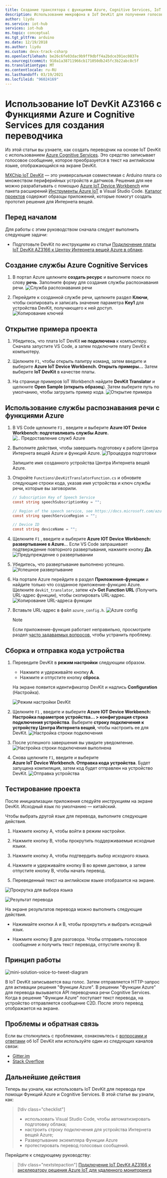 ```yaml
---
title: Создание транслятора с функциями Azure, Cognitive Services, IoT DevKit
description: Использование микрофона в IoT DevKit для получения голосового сообщения и его преобразование в текст на английском языке при помощи Azure Cognitive Services
author: liydu
ms.service: iot-hub
services: iot-hub
ms.topic: conceptual
ms.tgt_pltfrm: arduino
ms.date: 12/19/2018
ms.author: liydu
ms.custom: devx-track-csharp
ms.openlocfilehash: be26c6fe03dac9b9ff9dbff4a2bdce391ec0837e
ms.sourcegitcommit: 910a1a38711966cb171050db245fc3b22abc8c5f
ms.translationtype: MT
ms.contentlocale: ru-RU
ms.lasthandoff: 03/19/2021
ms.locfileid: "96024169"
---
```

# <a name="use-iot-devkit-az3166-with-azure-functions-and-cognitive-services-to-make-a-language-translator"></a>Использование IoT DevKit AZ3166 с Функциями Azure и Cognitive Services для создания переводчика

Из этой статьи вы узнаете, как создать переводчик на основе IoT DevKit с использованием [Azure Cognitive Services](https://azure.microsoft.com/services/cognitive-services/). Это средство записывает голосовое сообщение, которое преобразуется в текст на английском языке, отображающийся на экране DevKit.

[MXChip IoT DevKit](https://aka.ms/iot-devkit) — это универсальная совместимая с Arduino плата со множеством периферийных устройств и датчиков. Решения для нее можно разрабатывать с помощью [Azure IoT Device Workbench](https://aka.ms/iot-workbench) или пакета расширений [Инструменты Azure IoT](https://aka.ms/azure-iot-tools) в Visual Studio Code. [Каталог проектов](https://microsoft.github.io/azure-iot-developer-kit/docs/projects/) содержит образцы приложений, которые помогут создать прототип решения для Интернета вещей.

## <a name="before-you-begin"></a>Перед началом

Для работы с этим руководством сначала следует выполнить следующие задачи:

* Подготовьте DevKit по инструкциям из статьи [Подключение платы IoT DevKit AZ3166 к Центру Интернета вещей Azure в облаке](./iot-hub-arduino-iot-devkit-az3166-get-started.md).

## <a name="create-azure-cognitive-service"></a>Создание службы Azure Cognitive Services

1. В портал Azure щелкните **создать ресурс** и выполните поиск по слову **речь**. Заполните форму для создания службы распознавания речи.
  ![Служба распознавания речи](media/iot-hub-arduino-iot-devkit-az3166-translator/speech-service.png)

1. Перейдите к созданной службе речи, щелкните раздел **Ключи**, чтобы скопировать и записать значение параметра **Key1** для устройства DevKit, получающего к ней доступ.
  ![Копирование ключей](media/iot-hub-arduino-iot-devkit-az3166-translator/copy-keys.png)

## <a name="open-sample-project"></a>Открытие примера проекта

1. Убедитесь, что плата IoT DevKit **не подключена** к компьютеру. Сначала запустите VS Code, а затем подключите плату DevKit к компьютеру.

1. Щелкните `F1`, чтобы открыть палитру команд, затем введите и выберите **Azure IoT Device Workbench. Открыть примеры...** Затем выберите **IoT DevKit** в качестве платы.

1. На странице примеров IoT Workbench найдите **DevKit Translator** и щелкните **Open Sample (открыть образец**). Затем выберите путь по умолчанию, чтобы загрузить пример кода.
  ![Открытие примера](media/iot-hub-arduino-iot-devkit-az3166-translator/open-sample.png)

## <a name="use-speech-service-with-azure-functions"></a>Использование службы распознавания речи с функциями Azure

1. В VS Code щелкните `F1` , введите и выберите **Azure IOT Device Workbench: подготавливать службы Azure.** ![ .. Предоставление служб Azure](media/iot-hub-arduino-iot-devkit-az3166-translator/provision.png)

1. Выполните действия, чтобы завершить подготовку к работе Центра Интернета вещей Azure и функций Azure.
   ![Процедура подготовки](media/iot-hub-arduino-iot-devkit-az3166-translator/provision-steps.png)

   Запишите имя созданного устройства Центра Интернета вещей Azure.

1. Откройте `Functions\DevKitTranslatorFunction.cs` и обновите следующие строки кода, указав имя устройства и ключ службы речи, которые вы заговорили.
   ```csharp
   // Subscription Key of Speech Service
   const string speechSubscriptionKey = "";

   // Region of the speech service, see https://docs.microsoft.com/azure/cognitive-services/speech-service/regions for more details.
   const string speechServiceRegion = "";

   // Device ID
   const string deviceName = "";
   ```

1. Щелкните `F1` , введите и выберите **Azure IOT Device Workbench: развертывание в Azure.**.. Если VS Code запрашивает подтверждение повторного развертывания, нажмите кнопку **Да**.
   ![Предупреждение о развертывании](media/iot-hub-arduino-iot-devkit-az3166-translator/deploy-warning.png)

1. Убедитесь, что развертывание выполнено успешно.
   ![Успешное развертывание](media/iot-hub-arduino-iot-devkit-az3166-translator/deploy-success.png)

1. На портале Azure перейдите в раздел **Приложения-функции** и найдите только что созданное приложение-функцию Azure. Щелкните `devkit_translator`, затем **</> Get Function URL** (Получить URL-адрес функции), чтобы скопировать URL-адрес.
   ![Копирование URL-адреса функции](media/iot-hub-arduino-iot-devkit-az3166-translator/get-function-url.png)

1. Вставьте URL-адрес в файл `azure_config.h`.
   ![Azure config](media/iot-hub-arduino-iot-devkit-az3166-translator/azure-config.png)

   > [!NOTE]
   > Если приложение-функция работает неправильно, просмотрите раздел [часто задаваемых вопросов](https://microsoft.github.io/azure-iot-developer-kit/docs/faq#compilation-error-for-azure-function), чтобы устранить проблему.

## <a name="build-and-upload-device-code"></a>Сборка и отправка кода устройства

1. Переведите DevKit в **режим настройки** следующим образом.
   * Нажмите и удерживайте кнопку **A**.
   * Нажмите и отпустите кнопку **сброса**.

   На экране появится идентификатор DevKit и надпись **Configuration** (Настройка).

   ![Режим настройки DevKit](media/iot-hub-arduino-iot-devkit-az3166-translator/devkit-configuration-mode.png)

1. Щелкните `F1` , введите и выберите **Azure IOT Device Workbench: Настройка параметров устройства... > конфигурация строка подключения устройства**. Выберите **строку подключения к устройству Центра Интернета вещей**, чтобы настроить ее для DevKit.
   ![Настройка строки подключения](media/iot-hub-arduino-iot-devkit-az3166-translator/configure-connection-string.png)

1. После успешного завершения вы увидите уведомление.
   ![Настройка строки подключения выполнена](media/iot-hub-arduino-iot-devkit-az3166-translator/configure-connection-string-success.png)

1. Снова щелкните `F1`, введите и выберите **Azure IoT Device Workbench. Отправка кода устройства**. Будет запущена компиляция, затем код будет отправлен на устройство DevKit.
   ![Отправка устройства](media/iot-hub-arduino-iot-devkit-az3166-translator/device-upload.png)

## <a name="test-the-project"></a>Тестирование проекта

После инициализации приложения следуйте инструкциям на экране DevKit. Исходный язык по умолчанию — китайский.

Чтобы выбрать другой язык для перевода, выполните следующие действия.

1. Нажмите кнопку A, чтобы войти в режим настройки.

2. Нажмите кнопку B, чтобы прокрутить поддерживаемые исходные языки.

3. Нажмите кнопку A, чтобы подтвердить выбор исходного языка.

4. Нажмите и удерживайте кнопку B во время диктовки, а затем отпустите кнопку B, чтобы начать перевод.

5. Переведенный текст на английском языке отобразится на экране.

![Прокрутка для выбора языка](media/iot-hub-arduino-iot-devkit-az3166-translator/select-language.jpg)

![Результат перевода](media/iot-hub-arduino-iot-devkit-az3166-translator/translation-result.jpg)

На экране результатов перевода можно выполнить следующие действия.

- Нажимайте кнопки A и B, чтобы прокрутить и выбрать исходный язык.

- Нажмите кнопку B для разговора. Чтобы отправить голосовое сообщение и получить текст перевода, отпустите кнопку B.

## <a name="how-it-works"></a>Принцип работы

![mini-solution-voice-to-tweet-diagram](media/iot-hub-arduino-iot-devkit-az3166-translator/diagram.png)

В IoT DevKit записывается ваш голос. Затем отправляется HTTP-запрос для активации решения "Функции Azure". В решении "Функции Azure" для перевода вызывается API переводчика речи Cognitive Services. Когда в решение "Функции Azure" поступает текст перевода, на устройство отправляется сообщение C2D. После этого перевод отображается на экране.

## <a name="problems-and-feedback"></a>Проблемы и обратная связь

Если вы столкнулись с проблемами, ознакомьтесь с [вопросами и ответами](https://microsoft.github.io/azure-iot-developer-kit/docs/faq/) об IoT DevKit или используйте один из следующих каналов связи:

* [Gitter.im](https://gitter.im/Microsoft/azure-iot-developer-kit)
* [Stack Overflow](https://stackoverflow.com/questions/tagged/iot-devkit)

## <a name="next-steps"></a>Дальнейшие действия

Теперь вы узнали, как использовать IoT DevKit для перевода при помощи Функций Azure и Cognitive Services. В этой статье вы узнали, как:

> [!div class="checklist"]
> * использовать Visual Studio Code, чтобы автоматизировать подготовку облака;
> * настроить строку подключения для устройства Интернета вещей Azure;
> * Развертывание экземпляра Функции Azure
> * протестировать перевод голосовых сообщений.

Перейдите к следующему руководству:

> [!div class="nextstepaction"]
> [Подключение IoT DevKit AZ3166 к акселератору решения Azure IoT для удаленного мониторинга](./iot-hub-arduino-iot-devkit-az3166-devkit-remote-monitoring.md)